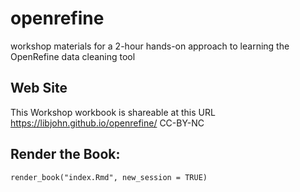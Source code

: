 # openrefine
workshop materials for a 2-hour hands-on approach to learning the OpenRefine data cleaning tool

## Web Site

This Workshop workbook is shareable at this URL https://libjohn.github.io/openrefine/  CC-BY-NC


## Render the Book:

`render_book("index.Rmd", new_session = TRUE)`